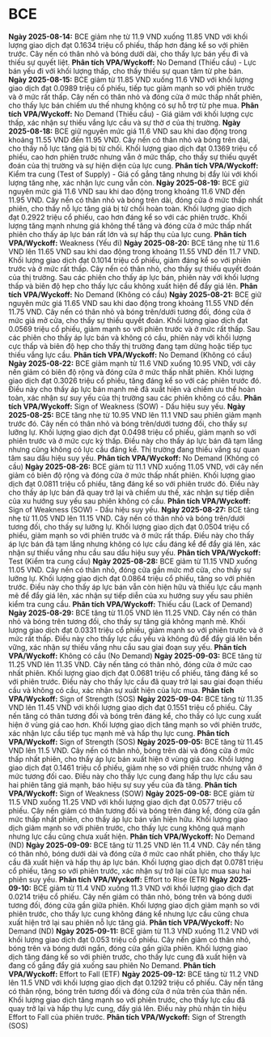 # BCE

**Ngày 2025-08-14:** BCE giảm nhẹ từ 11.9 VND xuống 11.85 VND với khối lượng giao dịch đạt 0.1634 triệu cổ phiếu, thấp hơn đáng kể so với phiên trước. Cây nến có thân nhỏ và bóng dưới dài, cho thấy lực bán yếu đi và thiếu sự quyết liệt. **Phân tích VPA/Wyckoff:** No Demand (Thiếu cầu) - Lực bán yếu đi với khối lượng thấp, cho thấy thiếu sự quan tâm từ phe bán.
**Ngày 2025-08-15:** BCE giảm từ 11.85 VND xuống 11.6 VND với khối lượng giao dịch đạt 0.0989 triệu cổ phiếu, tiếp tục giảm mạnh so với phiên trước và ở mức rất thấp. Cây nến có thân nhỏ và đóng cửa ở mức thấp nhất phiên, cho thấy lực bán chiếm ưu thế nhưng không có sự hỗ trợ từ phe mua. **Phân tích VPA/Wyckoff:** No Demand (Thiếu cầu) - Giá giảm với khối lượng cực thấp, xác nhận sự thiếu vắng lực cầu và sự thờ ơ của thị trường.
**Ngày 2025-08-18:** BCE giữ nguyên mức giá 11.6 VND sau khi dao động trong khoảng 11.55 VND đến 11.95 VND. Cây nến có thân nhỏ và bóng trên dài, cho thấy nỗ lực tăng giá bị từ chối. Khối lượng giao dịch đạt 0.1369 triệu cổ phiếu, cao hơn phiên trước nhưng vẫn ở mức thấp, cho thấy sự thiếu quyết đoán của thị trường và sự hiện diện của lực cung. **Phân tích VPA/Wyckoff:** Kiểm tra cung (Test of Supply) - Giá cố gắng tăng nhưng bị đẩy lùi với khối lượng tăng nhẹ, xác nhận lực cung vẫn còn.
**Ngày 2025-08-19:** BCE giữ nguyên mức giá 11.6 VND sau khi dao động trong khoảng 11.6 VND đến 11.95 VND. Cây nến có thân nhỏ và bóng trên dài, đóng cửa ở mức thấp nhất phiên, cho thấy nỗ lực tăng giá bị từ chối hoàn toàn. Khối lượng giao dịch đạt 0.2922 triệu cổ phiếu, cao hơn đáng kể so với các phiên trước. Khối lượng tăng mạnh nhưng giá không thể tăng và đóng cửa ở mức thấp nhất phiên cho thấy áp lực bán rất lớn và sự hấp thụ của lực cung. **Phân tích VPA/Wyckoff:** Weakness (Yếu đi)
**Ngày 2025-08-20:** BCE tăng nhẹ từ 11.6 VND lên 11.65 VND sau khi dao động trong khoảng 11.55 VND đến 11.7 VND. Khối lượng giao dịch đạt 0.1014 triệu cổ phiếu, giảm đáng kể so với phiên trước và ở mức rất thấp. Cây nến có thân nhỏ, cho thấy sự thiếu quyết đoán của thị trường. Sau các phiên cho thấy áp lực bán, phiên này với khối lượng thấp và biên độ hẹp cho thấy lực cầu không xuất hiện để đẩy giá lên. **Phân tích VPA/Wyckoff:** No Demand (Không có cầu)
**Ngày 2025-08-21:** BCE giữ nguyên mức giá 11.65 VND sau khi dao động trong khoảng 11.55 VND đến 11.75 VND. Cây nến có thân nhỏ và bóng trên/dưới tương đối, đóng cửa ở mức giá mở cửa, cho thấy sự thiếu quyết đoán. Khối lượng giao dịch đạt 0.0569 triệu cổ phiếu, giảm mạnh so với phiên trước và ở mức rất thấp. Sau các phiên cho thấy áp lực bán và không có cầu, phiên này với khối lượng cực thấp và biên độ hẹp cho thấy thị trường đang tạm dừng hoặc tiếp tục thiếu vắng lực cầu. **Phân tích VPA/Wyckoff:** No Demand (Không có cầu)
**Ngày 2025-08-22:** BCE giảm mạnh từ 11.6 VND xuống 10.95 VND, với cây nến giảm có biên độ rộng và đóng cửa ở mức thấp nhất phiên. Khối lượng giao dịch đạt 0.3026 triệu cổ phiếu, tăng đáng kể so với các phiên trước đó. Điều này cho thấy áp lực bán mạnh mẽ đã xuất hiện và chiếm ưu thế hoàn toàn, xác nhận sự suy yếu của thị trường sau các phiên không có cầu. **Phân tích VPA/Wyckoff:** Sign of Weakness (SOW) - Dấu hiệu suy yếu.
**Ngày 2025-08-25:** BCE tăng nhẹ từ 10.95 VND lên 11.1 VND sau phiên giảm mạnh trước đó. Cây nến có thân nhỏ và bóng trên/dưới tương đối, cho thấy sự lưỡng lự. Khối lượng giao dịch đạt 0.0498 triệu cổ phiếu, giảm mạnh so với phiên trước và ở mức cực kỳ thấp. Điều này cho thấy áp lực bán đã tạm lắng nhưng cũng không có lực cầu đáng kể. Thị trường đang thiếu vắng sự quan tâm sau dấu hiệu suy yếu. **Phân tích VPA/Wyckoff:** No Demand (Không có cầu)
**Ngày 2025-08-26:** BCE giảm từ 11.1 VND xuống 11.05 VND, với cây nến giảm có biên độ rộng và đóng cửa ở mức thấp nhất phiên. Khối lượng giao dịch đạt 0.0811 triệu cổ phiếu, tăng đáng kể so với phiên trước đó. Điều này cho thấy áp lực bán đã quay trở lại và chiếm ưu thế, xác nhận sự tiếp diễn của xu hướng suy yếu sau phiên không có cầu. **Phân tích VPA/Wyckoff:** Sign of Weakness (SOW) - Dấu hiệu suy yếu.
**Ngày 2025-08-27:** BCE tăng nhẹ từ 11.05 VND lên 11.15 VND. Cây nến có thân nhỏ và bóng trên/dưới tương đối, cho thấy sự lưỡng lự. Khối lượng giao dịch đạt 0.0504 triệu cổ phiếu, giảm mạnh so với phiên trước và ở mức rất thấp. Điều này cho thấy áp lực bán đã tạm lắng nhưng không có lực cầu đáng kể để đẩy giá lên, xác nhận sự thiếu vắng nhu cầu sau dấu hiệu suy yếu. **Phân tích VPA/Wyckoff:** Test (Kiểm tra cung cầu)
**Ngày 2025-08-28:** BCE giảm từ 11.15 VND xuống 11.05 VND. Cây nến có thân nhỏ, đóng cửa gần mức mở cửa, cho thấy sự lưỡng lự. Khối lượng giao dịch đạt 0.0864 triệu cổ phiếu, tăng so với phiên trước. Điều này cho thấy áp lực bán vẫn còn hiện hữu và thiếu lực cầu mạnh mẽ để đẩy giá lên, xác nhận sự tiếp diễn của xu hướng suy yếu sau phiên kiểm tra cung cầu. **Phân tích VPA/Wyckoff:** Thiếu cầu (Lack of Demand)
**Ngày 2025-08-29:** BCE tăng từ 11.05 VND lên 11.25 VND. Cây nến có thân nhỏ và bóng trên tương đối, cho thấy sự tăng giá không mạnh mẽ. Khối lượng giao dịch đạt 0.0331 triệu cổ phiếu, giảm mạnh so với phiên trước và ở mức rất thấp. Điều này cho thấy lực cầu yếu và không đủ để đẩy giá lên bền vững, xác nhận sự thiếu vắng nhu cầu sau giai đoạn suy yếu. **Phân tích VPA/Wyckoff:** Không có cầu (No Demand)
**Ngày 2025-09-03:** BCE tăng từ 11.25 VND lên 11.35 VND. Cây nến tăng có thân nhỏ, đóng cửa ở mức cao nhất phiên. Khối lượng giao dịch đạt 0.0681 triệu cổ phiếu, tăng đáng kể so với phiên trước. Điều này cho thấy lực cầu đã quay trở lại sau giai đoạn thiếu cầu và không có cầu, xác nhận sự xuất hiện của lực mua. **Phân tích VPA/Wyckoff:** Sign of Strength (SOS)
**Ngày 2025-09-04:** BCE tăng từ 11.35 VND lên 11.45 VND với khối lượng giao dịch đạt 0.1551 triệu cổ phiếu. Cây nến tăng có thân tương đối và bóng trên đáng kể, cho thấy có lực cung xuất hiện ở vùng giá cao hơn. Khối lượng giao dịch tăng mạnh so với phiên trước, xác nhận lực cầu tiếp tục mạnh mẽ và hấp thụ lực cung. **Phân tích VPA/Wyckoff:** Sign of Strength (SOS)
**Ngày 2025-09-05:** BCE tăng từ 11.45 VND lên 11.5 VND. Cây nến có thân nhỏ, bóng trên dài và đóng cửa ở mức thấp nhất phiên, cho thấy áp lực bán xuất hiện ở vùng giá cao. Khối lượng giao dịch đạt 0.1461 triệu cổ phiếu, giảm nhẹ so với phiên trước nhưng vẫn ở mức tương đối cao. Điều này cho thấy lực cung đang hấp thụ lực cầu sau hai phiên tăng giá mạnh, báo hiệu sự suy yếu của đà tăng. **Phân tích VPA/Wyckoff:** Sign of Weakness (SOW)
**Ngày 2025-09-08:** BCE giảm từ 11.5 VND xuống 11.25 VND với khối lượng giao dịch đạt 0.0577 triệu cổ phiếu. Cây nến giảm có thân tương đối và bóng trên đáng kể, đóng cửa gần mức thấp nhất phiên, cho thấy áp lực bán vẫn hiện hữu. Khối lượng giao dịch giảm mạnh so với phiên trước, cho thấy lực cung không quá mạnh nhưng lực cầu cũng chưa xuất hiện. **Phân tích VPA/Wyckoff:** No Demand (ND)
**Ngày 2025-09-09:** BCE tăng từ 11.25 VND lên 11.4 VND. Cây nến tăng có thân nhỏ, bóng dưới dài và đóng cửa ở mức cao nhất phiên, cho thấy lực cầu đã xuất hiện và hấp thụ áp lực bán. Khối lượng giao dịch đạt 0.0781 triệu cổ phiếu, tăng so với phiên trước, xác nhận sự trở lại của lực mua sau hai phiên suy yếu. **Phân tích VPA/Wyckoff:** Effort to Rise (ETR)
**Ngày 2025-09-10:** BCE giảm từ 11.4 VND xuống 11.3 VND với khối lượng giao dịch đạt 0.0214 triệu cổ phiếu. Cây nến giảm có thân nhỏ, bóng trên và bóng dưới tương đối, đóng cửa gần giữa phiên. Khối lượng giao dịch giảm mạnh so với phiên trước, cho thấy lực cung không đáng kể nhưng lực cầu cũng chưa xuất hiện trở lại sau phiên nỗ lực tăng giá. **Phân tích VPA/Wyckoff:** No Demand (ND)
**Ngày 2025-09-11:** BCE giảm từ 11.3 VND xuống 11.2 VND với khối lượng giao dịch đạt 0.053 triệu cổ phiếu. Cây nến giảm có thân nhỏ, bóng trên và bóng dưới ngắn, đóng cửa gần giữa phiên. Khối lượng giao dịch tăng đáng kể so với phiên trước, cho thấy lực cung đã xuất hiện và đang cố gắng đẩy giá xuống sau phiên No Demand. **Phân tích VPA/Wyckoff:** Effort to Fall (ETF)
**Ngày 2025-09-12:** BCE tăng từ 11.2 VND lên 11.5 VND với khối lượng giao dịch đạt 0.1292 triệu cổ phiếu. Cây nến tăng có thân rộng, bóng trên tương đối và đóng cửa ở nửa trên của thân nến. Khối lượng giao dịch tăng mạnh so với phiên trước, cho thấy lực cầu đã quay trở lại và hấp thụ lực cung, đẩy giá lên. Điều này phủ nhận tín hiệu Effort to Fall của phiên trước. **Phân tích VPA/Wyckoff:** Sign of Strength (SOS)
